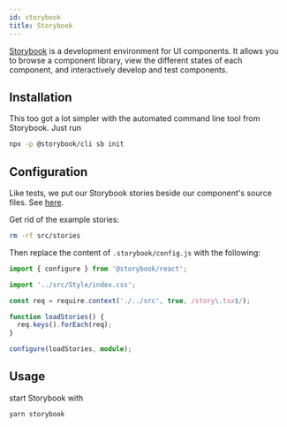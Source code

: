 ```yaml
---
id: storybook
title: Storybook
---
```


[Storybook](https://storybook.js.org/) is a development environment for UI components. It allows you to browse a component library, view the different states of each component, and interactively develop and test components.

## Installation
This too got a lot simpler with the automated command line tool from Storybook. Just run
```bash
npx -p @storybook/cli sb init
```

## Configuration
Like tests, we put our Storybook stories beside our component's source files. See [here](../cookbook/components).

Get rid of the example stories:
```bash
rm -rf src/stories
```

Then replace the content of `.storybook/config.js` with the following:
```ts
import { configure } from '@storybook/react';

import '../src/Style/index.css';

const req = require.context('./../src', true, /story\.tsx$/);

function loadStories() {
  req.keys().forEach(req);
}

configure(loadStories, module);
```

## Usage
start Storybook with
```bash
yarn storybook
```